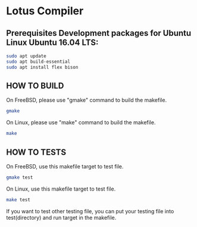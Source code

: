 # Lotus Compiler

## Prerequisites Development packages for Ubuntu Linux Ubuntu 16.04 LTS:

```sh
sudo apt update
sudo apt build-essential
sudo apt install flex bison
```

## HOW TO BUILD

On FreeBSD, please use "gmake" command to build the makefile.
```sh    
gmake 
```
On Linux, please use "make" command to build the makefile.
```sh
make
```

## HOW TO TESTS

On FreeBSD, use this makefile target to test file.
```sh
gmake test
```
On Linux,  use this makefile target to test file.
```sh    
make test
```

If you want to test other testing file, you can put your testing file into 
test(directory) and run target in the makefile.

